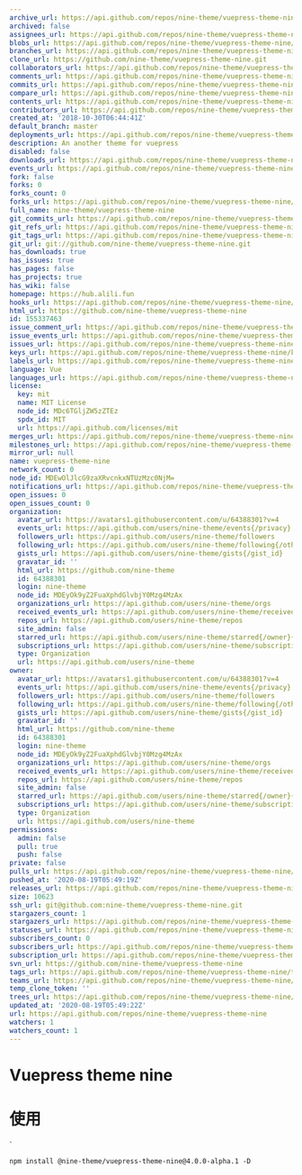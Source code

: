 ```yaml
---
archive_url: https://api.github.com/repos/nine-theme/vuepress-theme-nine/{archive_format}{/ref}
archived: false
assignees_url: https://api.github.com/repos/nine-theme/vuepress-theme-nine/assignees{/user}
blobs_url: https://api.github.com/repos/nine-theme/vuepress-theme-nine/git/blobs{/sha}
branches_url: https://api.github.com/repos/nine-theme/vuepress-theme-nine/branches{/branch}
clone_url: https://github.com/nine-theme/vuepress-theme-nine.git
collaborators_url: https://api.github.com/repos/nine-theme/vuepress-theme-nine/collaborators{/collaborator}
comments_url: https://api.github.com/repos/nine-theme/vuepress-theme-nine/comments{/number}
commits_url: https://api.github.com/repos/nine-theme/vuepress-theme-nine/commits{/sha}
compare_url: https://api.github.com/repos/nine-theme/vuepress-theme-nine/compare/{base}...{head}
contents_url: https://api.github.com/repos/nine-theme/vuepress-theme-nine/contents/{+path}
contributors_url: https://api.github.com/repos/nine-theme/vuepress-theme-nine/contributors
created_at: '2018-10-30T06:44:41Z'
default_branch: master
deployments_url: https://api.github.com/repos/nine-theme/vuepress-theme-nine/deployments
description: An another theme for vuepress
disabled: false
downloads_url: https://api.github.com/repos/nine-theme/vuepress-theme-nine/downloads
events_url: https://api.github.com/repos/nine-theme/vuepress-theme-nine/events
fork: false
forks: 0
forks_count: 0
forks_url: https://api.github.com/repos/nine-theme/vuepress-theme-nine/forks
full_name: nine-theme/vuepress-theme-nine
git_commits_url: https://api.github.com/repos/nine-theme/vuepress-theme-nine/git/commits{/sha}
git_refs_url: https://api.github.com/repos/nine-theme/vuepress-theme-nine/git/refs{/sha}
git_tags_url: https://api.github.com/repos/nine-theme/vuepress-theme-nine/git/tags{/sha}
git_url: git://github.com/nine-theme/vuepress-theme-nine.git
has_downloads: true
has_issues: true
has_pages: false
has_projects: true
has_wiki: false
homepage: https://hub.alili.fun
hooks_url: https://api.github.com/repos/nine-theme/vuepress-theme-nine/hooks
html_url: https://github.com/nine-theme/vuepress-theme-nine
id: 155337463
issue_comment_url: https://api.github.com/repos/nine-theme/vuepress-theme-nine/issues/comments{/number}
issue_events_url: https://api.github.com/repos/nine-theme/vuepress-theme-nine/issues/events{/number}
issues_url: https://api.github.com/repos/nine-theme/vuepress-theme-nine/issues{/number}
keys_url: https://api.github.com/repos/nine-theme/vuepress-theme-nine/keys{/key_id}
labels_url: https://api.github.com/repos/nine-theme/vuepress-theme-nine/labels{/name}
language: Vue
languages_url: https://api.github.com/repos/nine-theme/vuepress-theme-nine/languages
license:
  key: mit
  name: MIT License
  node_id: MDc6TGljZW5zZTEz
  spdx_id: MIT
  url: https://api.github.com/licenses/mit
merges_url: https://api.github.com/repos/nine-theme/vuepress-theme-nine/merges
milestones_url: https://api.github.com/repos/nine-theme/vuepress-theme-nine/milestones{/number}
mirror_url: null
name: vuepress-theme-nine
network_count: 0
node_id: MDEwOlJlcG9zaXRvcnkxNTUzMzc0NjM=
notifications_url: https://api.github.com/repos/nine-theme/vuepress-theme-nine/notifications{?since,all,participating}
open_issues: 0
open_issues_count: 0
organization:
  avatar_url: https://avatars1.githubusercontent.com/u/64388301?v=4
  events_url: https://api.github.com/users/nine-theme/events{/privacy}
  followers_url: https://api.github.com/users/nine-theme/followers
  following_url: https://api.github.com/users/nine-theme/following{/other_user}
  gists_url: https://api.github.com/users/nine-theme/gists{/gist_id}
  gravatar_id: ''
  html_url: https://github.com/nine-theme
  id: 64388301
  login: nine-theme
  node_id: MDEyOk9yZ2FuaXphdGlvbjY0Mzg4MzAx
  organizations_url: https://api.github.com/users/nine-theme/orgs
  received_events_url: https://api.github.com/users/nine-theme/received_events
  repos_url: https://api.github.com/users/nine-theme/repos
  site_admin: false
  starred_url: https://api.github.com/users/nine-theme/starred{/owner}{/repo}
  subscriptions_url: https://api.github.com/users/nine-theme/subscriptions
  type: Organization
  url: https://api.github.com/users/nine-theme
owner:
  avatar_url: https://avatars1.githubusercontent.com/u/64388301?v=4
  events_url: https://api.github.com/users/nine-theme/events{/privacy}
  followers_url: https://api.github.com/users/nine-theme/followers
  following_url: https://api.github.com/users/nine-theme/following{/other_user}
  gists_url: https://api.github.com/users/nine-theme/gists{/gist_id}
  gravatar_id: ''
  html_url: https://github.com/nine-theme
  id: 64388301
  login: nine-theme
  node_id: MDEyOk9yZ2FuaXphdGlvbjY0Mzg4MzAx
  organizations_url: https://api.github.com/users/nine-theme/orgs
  received_events_url: https://api.github.com/users/nine-theme/received_events
  repos_url: https://api.github.com/users/nine-theme/repos
  site_admin: false
  starred_url: https://api.github.com/users/nine-theme/starred{/owner}{/repo}
  subscriptions_url: https://api.github.com/users/nine-theme/subscriptions
  type: Organization
  url: https://api.github.com/users/nine-theme
permissions:
  admin: false
  pull: true
  push: false
private: false
pulls_url: https://api.github.com/repos/nine-theme/vuepress-theme-nine/pulls{/number}
pushed_at: '2020-08-19T05:49:19Z'
releases_url: https://api.github.com/repos/nine-theme/vuepress-theme-nine/releases{/id}
size: 10623
ssh_url: git@github.com:nine-theme/vuepress-theme-nine.git
stargazers_count: 1
stargazers_url: https://api.github.com/repos/nine-theme/vuepress-theme-nine/stargazers
statuses_url: https://api.github.com/repos/nine-theme/vuepress-theme-nine/statuses/{sha}
subscribers_count: 0
subscribers_url: https://api.github.com/repos/nine-theme/vuepress-theme-nine/subscribers
subscription_url: https://api.github.com/repos/nine-theme/vuepress-theme-nine/subscription
svn_url: https://github.com/nine-theme/vuepress-theme-nine
tags_url: https://api.github.com/repos/nine-theme/vuepress-theme-nine/tags
teams_url: https://api.github.com/repos/nine-theme/vuepress-theme-nine/teams
temp_clone_token: ''
trees_url: https://api.github.com/repos/nine-theme/vuepress-theme-nine/git/trees{/sha}
updated_at: '2020-08-19T05:49:22Z'
url: https://api.github.com/repos/nine-theme/vuepress-theme-nine
watchers: 1
watchers_count: 1
---
```


# Vuepress theme nine 

# 使用
`
```shell script
npm install @nine-theme/vuepress-theme-nine@4.0.0-alpha.1 -D
```
